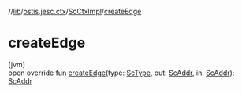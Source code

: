 //[lib](../../../index.md)/[ostis.jesc.ctx](../index.md)/[ScCtxImpl](index.md)/[createEdge](create-edge.md)

# createEdge

[jvm]\
open override fun [createEdge](create-edge.md)(type: [ScType](../../ostis.jesc.client.model.type/-sc-type/index.md), out: [ScAddr](../../ostis.jesc.client.model.addr/-sc-addr/index.md), in: [ScAddr](../../ostis.jesc.client.model.addr/-sc-addr/index.md)): [ScAddr](../../ostis.jesc.client.model.addr/-sc-addr/index.md)
